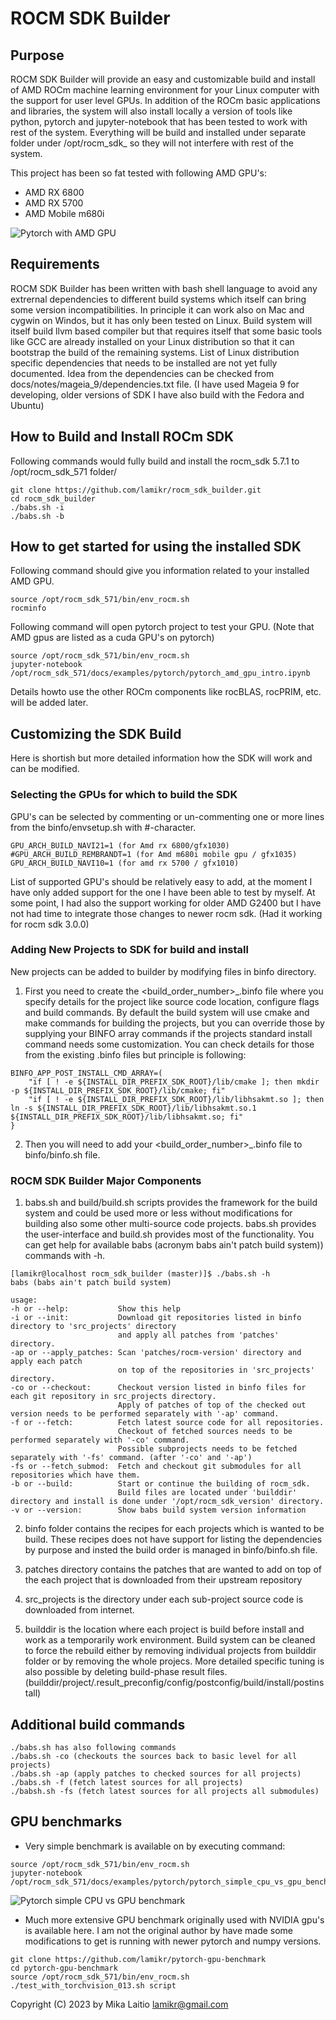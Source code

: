 # ROCM SDK Builder

## Purpose

ROCM SDK Builder will provide an easy and customizable build and install of AMD ROCm machine learning environment for your Linux computer with the support for user level GPUs. In addition of the ROCm basic applications and libraries, the system will also install locally a version of tools like python, pytorch and jupyter-notebook that has been tested to work with rest of the system.
Everything will be build and installed under separate folder under /opt/rocm_sdk_<version> so they will not interfere with rest of the system.

This project has been so fat tested with following AMD GPU's:
- AMD RX 6800
- AMD RX 5700
- AMD Mobile m680i

![Pytorch with AMD GPU](docs/tutorial/pics/pytorch_amd_gpu_example.png  "Pytorch with AMD GPU")

## Requirements

ROCM SDK Builder has been written with bash shell language to avoid any extrernal dependencies to different build systems which itself can bring some version incompatibilities. In principle it can work also on Mac and cygwin on Windos, but it has only been tested on Linux. Build system will itself build llvm based compiler but that requires itself that some basic tools like GCC are already installed on your Linux distribution so that it can bootstrap the build of the remaining systems. List of Linux distribution specific dependencies that needs to be installed are not yet fully documented. Idea from the dependencies can be checked from docs/notes/mageia_9/dependencies.txt file. (I have used Mageia 9 for developing, older versions of SDK I have also build with the Fedora and Ubuntu)

## How to Build and Install ROCm SDK

Following commands would fully build and install the rocm_sdk 5.7.1 to /opt/rocm_sdk_571 folder/

```
git clone https://github.com/lamikr/rocm_sdk_builder.git
cd rocm_sdk_builder
./babs.sh -i
./babs.sh -b
```

## How to get started for using the installed SDK

Following command should give you information related to your installed AMD GPU.

```
source /opt/rocm_sdk_571/bin/env_rocm.sh
rocminfo
```

Following command will open pytorch project to test your GPU. (Note that AMD gpus are listed as a cuda GPU's on pytorch)

```
source /opt/rocm_sdk_571/bin/env_rocm.sh
jupyter-notebook /opt/rocm_sdk_571/docs/examples/pytorch/pytorch_amd_gpu_intro.ipynb
```

Details howto use the other ROCm components like rocBLAS, rocPRIM, etc. will be added later.

## Customizing the SDK Build

Here is shortish but more detailed information how the SDK will work and can be modified.

### Selecting the GPUs for which to build the SDK

GPU's can be selected by commenting or un-commenting one or more lines from the binfo/envsetup.sh with #-character.

```
GPU_ARCH_BUILD_NAVI21=1 (for Amd rx 6800/gfx1030)
#GPU_ARCH_BUILD_REMBRANDT=1 (for Amd m680i mobile gpu / gfx1035)
GPU_ARCH_BUILD_NAVI10=1 (for amd rx 5700 / gfx1010)
```

List of supported GPU's should be relatively easy to add, at the moment I have only added support for the one I have been able to test by myself. At some point, I had also the support working for older AMD G2400 but I have not had time to integrate those changes to newer rocm sdk. (Had it working for rocm sdk 3.0.0)

### Adding New Projects to SDK for build and install

New projects can be added to builder by modifying files in binfo directory.

1. First you need to create the <build_order_number>_<name>.binfo file where you specify details for the project like source code location, configure flags and build commands. By default the build system will use cmake and make commands for building the projects, but you can override those by supplying your BINFO array commands if the projects standard install command needs some customization.
You can check details for those from the existing .binfo files but principle is following:

```
BINFO_APP_POST_INSTALL_CMD_ARRAY=(
    "if [ ! -e ${INSTALL_DIR_PREFIX_SDK_ROOT}/lib/cmake ]; then mkdir -p ${INSTALL_DIR_PREFIX_SDK_ROOT}/lib/cmake; fi"
    "if [ ! -e ${INSTALL_DIR_PREFIX_SDK_ROOT}/lib/libhsakmt.so ]; then ln -s ${INSTALL_DIR_PREFIX_SDK_ROOT}/lib/libhsakmt.so.1 ${INSTALL_DIR_PREFIX_SDK_ROOT}/lib/libhsakmt.so; fi"
}
```

2. Then you will need to add your <build_order_number>_<name>.binfo file to binfo/binfo.sh file.
 
### ROCM SDK Builder Major Components

1. babs.sh and build/build.sh scripts provides the framework for the build system and could be used more or less without modifications for building also some other multi-source code projects. babs.sh provides the user-interface and build.sh provides most of the functionality. You can get help for available babs (acronym babs ain't patch build system)) commands with -h.

```
[lamikr@localhost rocm_sdk_builder (master)]$ ./babs.sh -h
babs (babs ain't patch build system)

usage:
-h or --help:           Show this help
-i or --init:           Download git repositories listed in binfo directory to 'src_projects' directory
                        and apply all patches from 'patches' directory.
-ap or --apply_patches: Scan 'patches/rocm-version' directory and apply each patch
                        on top of the repositories in 'src_projects' directory.
-co or --checkout:      Checkout version listed in binfo files for each git repository in src_projects directory.
                        Apply of patches of top of the checked out version needs to be performed separately with '-ap' command.
-f or --fetch:          Fetch latest source code for all repositories.
                        Checkout of fetched sources needs to be performed separately with '-co' command.
                        Possible subprojects needs to be fetched separately with '-fs' command. (after '-co' and '-ap')
-fs or --fetch_submod:  Fetch and checkout git submodules for all repositories which have them.
-b or --build:          Start or continue the building of rocm_sdk.
                        Build files are located under 'builddir' directory and install is done under '/opt/rocm_sdk_version' directory.
-v or --version:        Show babs build system version information
```

2. binfo folder contains the recipes for each projects which is wanted to be build. These recipes does not have support for listing the dependencies by purpose and insted the build order is managed in binfo/binfo.sh file.

3. patches directory contains the patches that are wanted to add on top of the each project that is downloaded from their upstream repository

4. src_projects is the directory under each sub-project source code is downloaded from internet.

5. builddir is the location where each project is build before install and work as a temporarily work environment. Build system can be cleaned to force the rebuild either by removing individual projects from builddir folder or by removing the whole projecs. More detailed  specific tuning is also possible by deleting build-phase result files.
(builddir/project/.result_preconfig/config/postconfig/build/install/postinstall)

## Additional build commands

```
./babs.sh has also following commands
./babs.sh -co (checkouts the sources back to basic level for all projects)
./babs.sh -ap (apply patches to checked sources for all projects)
./babs.sh -f (fetch latest sources for all projects)
./babsh.sh -fs (fetch latest sources for all projects all submodules)
```

## GPU benchmarks

- Very simple benchmark is available on by executing command:

```
source /opt/rocm_sdk_571/bin/env_rocm.sh
jupyter-notebook /opt/rocm_sdk_571/docs/examples/pytorch/pytorch_simple_cpu_vs_gpu_benchmark.ipynb
```

![Pytorch simple CPU vs GPU benchmark](docs/tutorial/pics/pytorch_simple_cpu_vs_gpu_benchmark_25p.png  "Pytorch simple CPU vs GPU benchmark")

- Much more extensive GPU benchmark originally used with NVIDIA gpu's is available here. I am not the original author by have made some modifications to get is running with newer pytorch and numpy versions.

```
git clone https://github.com/lamikr/pytorch-gpu-benchmark
cd pytorch-gpu-benchmark
source /opt/rocm_sdk_571/bin/env_rocm.sh
./test_with_torchvision_013.sh script
```

Copyright (C) 2023 by Mika Laitio <lamikr@gmail.com>
